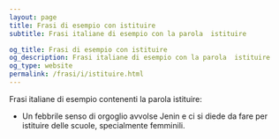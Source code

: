 ```yaml
---
layout: page
title: Frasi di esempio con istituire 
subtitle: Frasi italiane di esempio con la parola  istituire

og_title: Frasi di esempio con istituire 
og_description: Frasi italiane di esempio con la parola  istituire
og_type: website
permalink: /frasi/i/istituire.html
---
```


Frasi italiane di esempio contenenti la parola istituire:


- Un febbrile senso di orgoglio avvolse Jenin e ci si diede da fare per istituire delle scuole, specialmente femminili.
